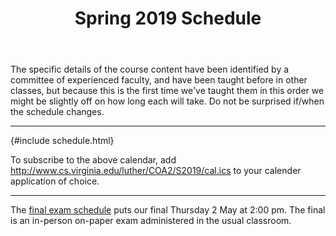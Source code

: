 ﻿---
title: Spring 2019 Schedule
...

The specific details of the course content have been identified
by a committee of experienced faculty,
and have been taught before in other classes,
but because this is the first time we've taught them in this order
we might be slightly off on how long each will take.
Do not be surprised if/when the schedule changes.

<hr/>

<style>
.Exam, .lab { background: #ddeeff; }
.lecture { background: white; }
.PA, .Quiz, .HW { background: #ffddcc; }
.PA:after, .Quiz:after { content: " due"; }
.agenda *:not(.date):before, small { opacity:0.707; font-size: 70.7%; }
.day.past { opacity: 0.707; }
/*
.today { box-shadow: 0 0 1ex 1ex #ffddcc; }
.agenda .CS2501-002:before { content: "Lec: "; }
.agenda .reading:before { content: "Reading: "; }
*/
</style>

{#include schedule.html}

To subscribe to the above calendar, add <http://www.cs.virginia.edu/luther/COA2/S2019/cal.ics> to your calender application of choice.

<hr/>

The <a href="http://www.virginia.edu/registrar/exams.html#1192">final exam schedule</a> puts our final Thursday 2 May at 2:00 pm. The final is an in-person on-paper exam administered in the usual classroom.



        
